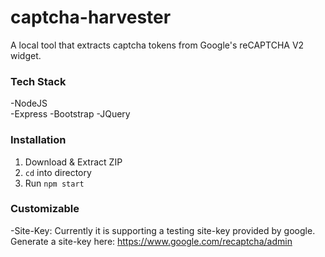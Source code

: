 # captcha-harvester
A local tool that extracts captcha tokens from Google's reCAPTCHA V2 widget.

### Tech Stack
-NodeJS  
-Express
-Bootstrap
-JQuery

### Installation
1. Download & Extract ZIP
2. `cd` into directory
3. Run `npm start`

### Customizable
-Site-Key: Currently it is supporting a testing site-key provided by google.  
Generate a site-key here: https://www.google.com/recaptcha/admin
